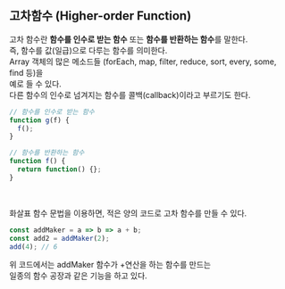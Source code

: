 ## 고차함수 (Higher-order Function)

고차 함수란 **함수를 인수로 받는 함수** 또는 **함수를 반환하는 함수**를 말한다.   
즉, 함수를 값(일급)으로 다루는 함수를 의미한다.   
Array 객체의 많은 메소드들 (forEach, map, filter, reduce, sort, every, some, find 등)을   
예로 들 수 있다.   
다른 함수의 인수로 넘겨지는 함수를 콜백(callback)이라고 부르기도 한다.   
   
```javascript
// 함수를 인수로 받는 함수
function g(f) {
  f();
}

// 함수를 반환하는 함수
function f() {
  return function() {};
}
```

<br/>
   
화살표 함수 문법을 이용하면, 적은 양의 코드로 고차 함수를 만들 수 있다.   
   
```javascript
const addMaker = a => b => a + b;
const add2 = addMaker(2);
add(4); // 6
```
   
위 코드에서는 addMaker 함수가 +연산을 하는 함수를 만드는   
일종의 함수 공장과 같은 기능을 하고 있다.
